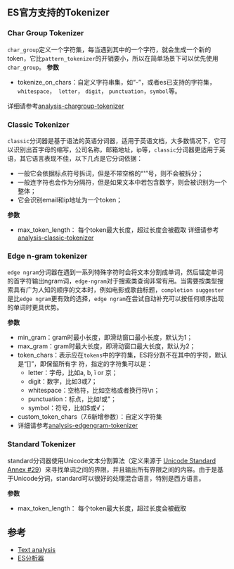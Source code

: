 ## ES官方支持的Tokenizer
### Char Group Tokenizer
`char_group`定义一个字符集，每当遇到其中的一个字符，就会生成一个新的token，它比`pattern_tokenizer`的开销要小，所以在简单场景下可以优先使用`char_group`。
**参数**
- tokenize_on_chars：自定义字符串集，如“-”，或者es已支持的字符集，`whitespace`，` letter`， `digit`， `punctuation`，`symbol`等。

详细请参考[analysis-chargroup-tokenizer](https://www.elastic.co/guide/en/elasticsearch/reference/current/analysis-chargroup-tokenizer.html)

### Classic Tokenizer

`classic`分词器是基于语法的英语分词器，适用于英语文档，大多数情况下，它可以识别出首字母的缩写，公司名称，邮箱地址，ip等，`classic`分词器更适用于英语，其它语言表现不佳，以下几点是它分词依据：
- 一般它会依据标点符号拆词，但是不带空格的“'”号，则不会被拆分；
- 一般连字符也会作为分隔符，但是如果文本中若包含数字，则会被识别为一个整体；
- 它会识别email和ip地址为一个token；

**参数**

- max_token_length： 每个token最大长度，超过长度会被截取
详细请参考[analysis-classic-tokenizer](https://www.elastic.co/guide/en/elasticsearch/reference/7.7/analysis-classic-tokenizer.html)

### Edge n-gram tokenizer
`edge ngram`分词器在遇到一系列特殊字符时会将文本分割成单词，然后锚定单词的首字符输出ngram词，`edge-ngram`对于搜索类查询非常有用。当需要按类型搜索具有广为人知的顺序的文本时，例如电影或歌曲标题，`completion suggester`是比`edge ngram`更有效的选择，`edge ngram`在尝试自动补充可以按任何顺序出现的单词时更具优势。

**参数**
- min_gram：gram时最小长度，即滑动窗口最小长度，默认为1；
- max_gram：gram时最大长度，即滑动窗口最大长度，默认为2；
- token_chars：表示应在`tokens`中的字符集，ES将分割不在其中的字符，默认是“[]”，即保留所有字
  符，指定的字符集可以是：
  - letter：字母，比如a, b, ï or 京；
  - digit：数字，比如3或7；
  - whitespace：空格符，比如空格或者换行符\n；
  - punctuation：标点，比如!或"；
  - symbol：符号，比如$或√；
- custom_token_chars（7.6新增参数）：自定义字符集
- 详细请参考[analysis-edgengram-tokenizer](https://www.elastic.co/guide/en/elasticsearch/reference/7.7/analysis-edgengram-tokenizer.html#analysis-edgengram-tokenizer)
### Standard Tokenizer

standard分词器使用Unicode文本分割算法（定义来源于 [Unicode Standard Annex #29](http://unicode.org/reports/tr29/)）来寻找单词之间的界限，并且输出所有界限之间的内容。由于是基于Unicode分词，standard可以很好的处理混合语言，特别是西方语言。

**参数**
- max_token_length： 每个token最大长度，超过长度会被截取

## 参考
- [Text analysis](https://www.elastic.co/guide/en/elasticsearch/reference/current/analysis.html)
- [ES分析器](https://blog.csdn.net/jacksonary/article/details/83902325)

